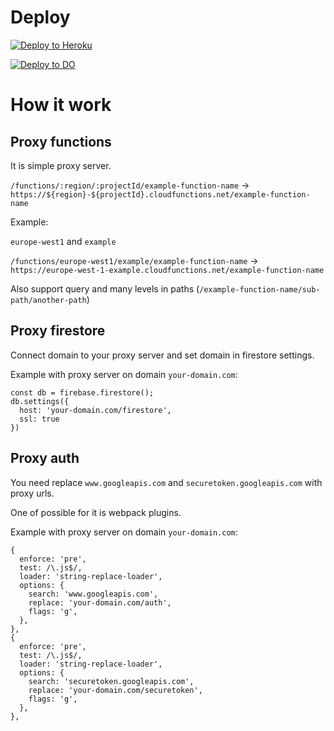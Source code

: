 # Deploy

[![Deploy to Heroku](https://www.herokucdn.com/deploy/button.svg)](https://heroku.com/deploy?template=https://github.com/adinvadim/firebase-functions-proxy-server)

[![Deploy to DO](https://www.deploytodo.com/do-btn-blue.svg)](https://cloud.digitalocean.com/apps/new?repo=https://github.com/adinvadim/firebase-functions-proxy-server/tree/master)



# How it work

## Proxy functions

It is simple proxy server.

`/functions/:region/:projectId/example-function-name` -> `https://${region}-${projectId}.cloudfunctions.net/example-function-name`

Example:

`europe-west1` and `example`

`/functions/europe-west1/example/example-function-name` -> `https://europe-west-1-example.cloudfunctions.net/example-function-name`

Also support query and many levels in paths (`/example-function-name/sub-path/another-path`)


## Proxy firestore

Connect domain to your proxy server and set domain in firestore settings.

Example with proxy server on domain `your-domain.com`:
```
const db = firebase.firestore();
db.settings({
  host: 'your-domain.com/firestore',
  ssl: true
})
```


## Proxy auth
You need replace `www.googleapis.com` and `securetoken.googleapis.com` with
proxy urls.

One of possible for it is webpack plugins.

Example with proxy server on domain `your-domain.com`:
```
{
  enforce: 'pre',
  test: /\.js$/,
  loader: 'string-replace-loader',
  options: {
    search: 'www.googleapis.com',
    replace: 'your-domain.com/auth',
    flags: 'g',
  },
},
{
  enforce: 'pre',
  test: /\.js$/,
  loader: 'string-replace-loader',
  options: {
    search: 'securetoken.googleapis.com',
    replace: 'your-domain.com/securetoken',
    flags: 'g',
  },
},
```
